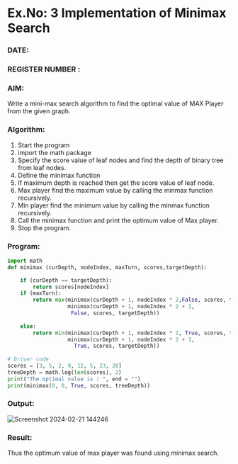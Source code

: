 # Ex.No: 3  Implementation of Minimax Search
### DATE:                                                                            
### REGISTER NUMBER : 
### AIM: 
Write a mini-max search algorithm to find the optimal value of MAX Player from the given graph.
### Algorithm:
1. Start the program
2. import the math package
3. Specify the score value of leaf nodes and find the depth of binary tree from leaf nodes.
4. Define the minimax function
5. If maximum depth is reached then get the score value of leaf node.
6. Max player find the maximum value by calling the minmax function recursively.
7. Min player find the minimum value by calling the minmax function recursively.
8. Call the minimax function  and print the optimum value of Max player.
9. Stop the program. 

### Program:
```py
import math
def minimax (curDepth, nodeIndex, maxTurn, scores,targetDepth):

    if (curDepth == targetDepth):
        return scores[nodeIndex]
    if (maxTurn):
        return max(minimax(curDepth + 1, nodeIndex * 2,False, scores, targetDepth),
                   minimax(curDepth + 1, nodeIndex * 2 + 1,
                    False, scores, targetDepth))
     
    else:
        return min(minimax(curDepth + 1, nodeIndex * 2, True, scores, targetDepth),
                   minimax(curDepth + 1, nodeIndex * 2 + 1,
                     True, scores, targetDepth))
     
# Driver code
scores = [3, 5, 2, 9, 12, 5, 23, 20]
treeDepth = math.log(len(scores), 2) 
print("The optimal value is : ", end = "")
print(minimax(0, 0, True, scores, treeDepth))

``` 










### Output:
![Screenshot 2024-02-21 144246](https://github.com/21002624/AI_Lab_2023-24/assets/113762183/9dcd9b18-3f58-4a00-8830-35fbe9bab236)



### Result:
Thus the optimum value of max player was found using minimax search.
